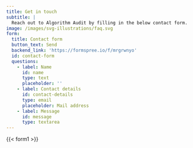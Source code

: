 ```yaml
---
title: Get in touch
subtitle: |
  Reach out to Algorithm Audit by filling in the below contact form.
image: /images/svg-illustrations/faq.svg
form:
  title: Contact form
  button_text: Send
  backend_link: 'https://formspree.io/f/mrgrwnyo'
  id: contact-form
  questions:
    - label: Name
      id: name
      type: text
      placeholder: ''
    - label: Contact details
      id: contact-details
      type: email
      placeholder: Mail address
    - label: Message
      id: message
      type: textarea
---
```


{{< form1 >}}
